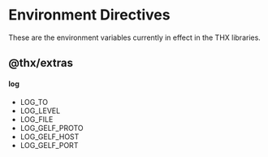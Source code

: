 # Environment Directives

These are the environment variables currently in effect in the THX libraries.

## @thx/extras

#### log
* LOG_TO
* LOG_LEVEL
* LOG_FILE
* LOG_GELF_PROTO
* LOG_GELF_HOST
* LOG_GELF_PORT
